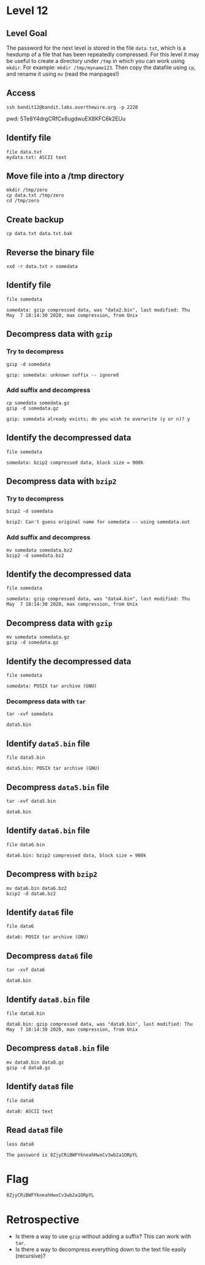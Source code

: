 # Level 12

## Level Goal
The password for the next level is stored in the file `data.txt`, which is a
hexdump of a file that has been repeatedly compressed. For this level it may be
useful to create a directory under `/tmp` in which you can work using `mkdir`.
For example: `mkdir /tmp/myname123`. Then copy the datafile using `cp`, and
rename it using `mv` (read the manpages!)

## Access
```
ssh bandit12@bandit.labs.overthewire.org -p 2220
```
pwd: 5Te8Y4drgCRfCx8ugdwuEX8KFC6k2EUu

## Identify file
```
file data.txt
mydata.txt: ASCII text
```

## Move file into a /tmp directory
```
mkdir /tmp/zero
cp data.txt /tmp/zero
cd /tmp/zero
```

## Create backup
```
cp data.txt data.txt.bak
```

## Reverse the binary file
```
xxd -r data.txt > somedata
```
## Identify file
```
file somedata

somedata: gzip compressed data, was "data2.bin", last modified: Thu May  7 18:14:30 2020, max compression, from Unix
```

## Decompress data with `gzip`
### Try to decompress
```
gzip -d somedata

gzip: somedata: unknown suffix -- ignored
```

### Add suffix and decompress
```
cp somedata somedata.gz
gzip -d somedata.gz

gzip: somedata already exists; do you wish to overwrite (y or n)? y
```

## Identify the decompressed data
```
file somedata

somedata: bzip2 compressed data, block size = 900k
```

## Decompress data with `bzip2`
### Try to decompress
```
bzip2 -d somedata

bzip2: Can't guess original name for somedata -- using somedata.out
```

### Add suffix and decompress
```
mv somedata somedata.bz2
bzip2 -d somedata.bz2
```

## Identify the decompressed data
```
file somedata

somedata: gzip compressed data, was "data4.bin", last modified: Thu May  7 18:14:30 2020, max compression, from Unix
```
## Decompress data with `gzip`
```
mv somedata somedata.gz
gzip -d somedata.gz
```
## Identify the decompressed data
```
file somedata

somedata: POSIX tar archive (GNU)
```

### Decompress data with `tar`
```
tar -xvf somedata

data5.bin
```

## Identify `data5.bin` file
```
file data5.bin

data5.bin: POSIX tar archive (GNU)
```

## Decompress `data5.bin` file
```
tar -xvf data5.bin

data6.bin
```

## Identify `data6.bin` file
```
file data6.bin

data6.bin: bzip2 compressed data, block size = 900k
```

## Decompress with `bzip2`
```
mv data6.bin data6.bz2
bzip2 -d data6.bz2
```

## Identify `data6` file
```
file data6

data6: POSIX tar archive (GNU)
```

## Decompress `data6` file
```
tar -xvf data6

data8.bin
```

## Identify `data8.bin` file
```
file data8.bin

data8.bin: gzip compressed data, was "data9.bin", last modified: Thu May  7 18:14:30 2020, max compression, from Unix
```

## Decompress `data8.bin` file
```
mv data8.bin data8.gz
gzip -d data8.gz
```

## Identify `data8` file
```
file data8

data8: ASCII text
```

## Read `data8` file
```
less data8

The password is 8ZjyCRiBWFYkneahHwxCv3wb2a1ORpYL
```

# Flag
```
8ZjyCRiBWFYkneahHwxCv3wb2a1ORpYL
```

# Retrospective
* Is there a way to use `gzip` without adding a suffix? This can work with `tar`.
* Is there a way to decompress everything down to the text file easily (recursive)?

